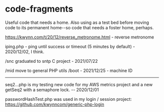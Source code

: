 # code-fragments

Useful code that needs a home.  Also using as a test bed before moving code to its permanent home--so code that needs a foster home, perhaps.

https://kwynn.com/t/20/12/reverse_metronome.html - reverse metronome

iping.php - ping until success or timeout (5 minutes by default) - 2020/12/02, I think.

/snc graduated to sntp C project - 2021/07/22

/mid move to general PHP utils /boot - 2021/12/25 - machine ID

*************
seq2...php is my testing new code for my AWS metrics project and a new getSeq2 with a semaphore lock. -- 2020/12/01

passwordHashTest.php was used in my login / session project: https://github.com/kwynncom/generic-php-login

